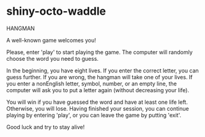 # shiny-octo-waddle

HANGMAN

A well-known game welcomes you!

Please, enter 'play' to start playing the game.
The computer will randomly choose the word you need to guess.

In the beginning, you have eight lives.
If you enter the correct letter, you can guess further.
If you are wrong, the hangman will take one of your lives.
If you enter a nonEnglish letter, symbol, number, or an empty line, the computer will ask you to put a letter again (without decreasing your life).

You will win if you have guessed the word and have at least one life left.
Otherwise, you will lose.
Having finished your session, you can continue playing by entering 'play', or you can leave the game by putting 'exit'.

Good luck and try to stay alive!
